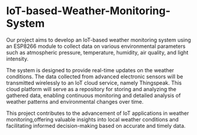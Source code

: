 # IoT-based-Weather-Monitoring-System

Our project aims to develop an IoT-based weather monitoring system using an ESP8266 module to collect data on various environmental parameters such as atmospheric pressure, temperature, humidity, air quality, and light intensity.

The system is designed to provide real-time updates on the weather conditions. The data collected from advanced electronic sensors will be transmitted wirelessly to an IoT cloud service, namely Thingspeak. This cloud platform will serve as a repository for storing and analyzing the gathered data, enabling continuous monitoring and detailed analysis of weather patterns and environmental changes over time.

This project contributes to the advancement of IoT applications in weather monitoring,offering valuable insights into local weather conditions and facilitating informed decision-making based on accurate and timely data.
